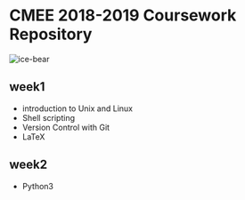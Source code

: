 
# **CMEE 2018-2019 Coursework Repository**

![ice-bear](http://cdn2us.denofgeek.com/sites/denofgeekus/files/styles/article_width/public/2017/08/we-bare-bears-grizz-panda-ice-bear.png?itok=ZAm1gpyl)
## week1
- introduction to Unix and Linux
- Shell scripting
- Version Control with Git
- LaTeX
## week2 
- Python3


